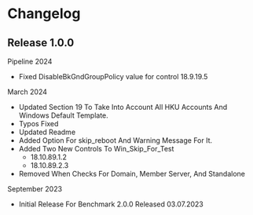 # Changelog

## Release 1.0.0

Pipeline 2024
  - Fixed DisableBkGndGroupPolicy value for control 18.9.19.5

March 2024
  - Updated Section 19 To Take Into Account All HKU Accounts And Windows Default Template.
  - Typos Fixed
  - Updated Readme
  - Added Option For skip_reboot And Warning Message For It.
  - Added Two New Controls To Win_Skip_For_Test
    - 18.10.89.1.2
    - 18.10.89.2.3
- Removed When Checks For Domain, Member Server, And Standalone

September 2023
  - Initial Release For Benchmark 2.0.0 Released 03.07.2023
